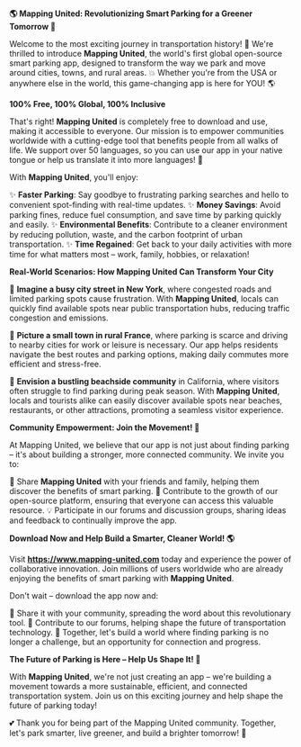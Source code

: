 **🌎 Mapping United: Revolutionizing Smart Parking for a Greener Tomorrow 🌟**

Welcome to the most exciting journey in transportation history! 🚀 We're thrilled to introduce **Mapping United**, the world's first global open-source smart parking app, designed to transform the way we park and move around cities, towns, and rural areas. 💥 Whether you're from the USA or anywhere else in the world, this game-changing app is here for YOU! 🌎

**100% Free, 100% Global, 100% Inclusive**

That's right! **Mapping United** is completely free to download and use, making it accessible to everyone. Our mission is to empower communities worldwide with a cutting-edge tool that benefits people from all walks of life. We support over 50 languages, so you can use our app in your native tongue or help us translate it into more languages! 💬

With **Mapping United**, you'll enjoy:

✨ **Faster Parking**: Say goodbye to frustrating parking searches and hello to convenient spot-finding with real-time updates.
✨ **Money Savings**: Avoid parking fines, reduce fuel consumption, and save time by parking quickly and easily.
✨ **Environmental Benefits**: Contribute to a cleaner environment by reducing pollution, waste, and the carbon footprint of urban transportation.
✨ **Time Regained**: Get back to your daily activities with more time for what matters most – work, family, hobbies, or relaxation!

**Real-World Scenarios: How Mapping United Can Transform Your City**

🌆 **Imagine a busy city street in New York**, where congested roads and limited parking spots cause frustration. With **Mapping United**, locals can quickly find available spots near public transportation hubs, reducing traffic congestion and emissions.

🚂 **Picture a small town in rural France**, where parking is scarce and driving to nearby cities for work or leisure is necessary. Our app helps residents navigate the best routes and parking options, making daily commutes more efficient and stress-free.

🌴 **Envision a bustling beachside community** in California, where visitors often struggle to find parking during peak season. With **Mapping United**, locals and tourists alike can easily discover available spots near beaches, restaurants, or other attractions, promoting a seamless visitor experience.

**Community Empowerment: Join the Movement! 🌟**

At Mapping United, we believe that our app is not just about finding parking – it's about building a stronger, more connected community. We invite you to:

🤝 Share **Mapping United** with your friends and family, helping them discover the benefits of smart parking.
🏢 Contribute to the growth of our open-source platform, ensuring that everyone can access this valuable resource.
💡 Participate in our forums and discussion groups, sharing ideas and feedback to continually improve the app.

**Download Now and Help Build a Smarter, Cleaner World! 🌎**

Visit **https://www.mapping-united.com** today and experience the power of collaborative innovation. Join millions of users worldwide who are already enjoying the benefits of smart parking with **Mapping United**.

Don't wait – download the app now and:

🚀 Share it with your community, spreading the word about this revolutionary tool.
💬 Contribute to our forums, helping shape the future of transportation technology.
🌟 Together, let's build a world where finding parking is no longer a challenge, but an opportunity for connection and progress.

**The Future of Parking is Here – Help Us Shape It! 🚀**

With **Mapping United**, we're not just creating an app – we're building a movement towards a more sustainable, efficient, and connected transportation system. Join us on this exciting journey and help shape the future of parking today!

💕 Thank you for being part of the Mapping United community. Together, let's park smarter, live greener, and build a brighter tomorrow! 🌟